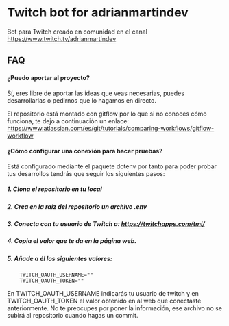 
# Twitch bot for adrianmartindev

Bot para Twitch creado en comunidad en el canal https://www.twitch.tv/adrianmartindev

## FAQ

#### ¿Puedo aportar al proyecto?

Sí, eres libre de aportar las ideas que veas necesarias, puedes desarrollarlas o pedirnos que lo hagamos en directo.

El repositorio está montado con gitflow por lo que si no conoces cómo funciona, te dejo a continuación un enlace:
https://www.atlassian.com/es/git/tutorials/comparing-workflows/gitflow-workflow

#### ¿Cómo configurar una conexión para hacer pruebas?

Está configurado mediante el paquete dotenv por tanto para poder probar tus desarrollos tendrás que seguir los siguientes pasos:

##### 1. Clona el repositorio en tu local
##### 2. Crea en la raíz del repositorio un archivo .env
##### 3. Conecta con tu usuario de Twitch a: https://twitchapps.com/tmi/
##### 4. Copia el valor que te da en la página web.
##### 5. Añade a él los siguientes valores: 
        TWITCH_OAUTH_USERNAME=""
        TWITCH_OAUTH_TOKEN=""

En TWITCH_OAUTH_USERNAME indicarás tu usuario de twitch y en TWITCH_OAUTH_TOKEN el valor obtenido en al web que conectaste anteriormente.
No te preocupes por poner la información, ese archivo no se subirá al repositorio cuando hagas un commit.